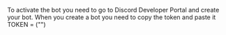 To activate the bot you need to go to Discord Developer Portal and create your bot. When you create a bot you need to copy the token and paste it TOKEN = ("")
